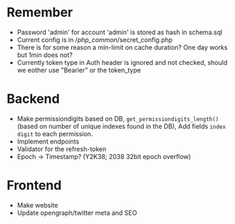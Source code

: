 # Remember
- Password 'admin' for account 'admin' is stored as hash in schema.sql
- Current config is in /_php_common_/secret_config.php
- There is for some reason a min-limit on cache duration? One day works but 1min does not?
- Currently token type in Auth header is ignored and not checked, should we eother use "Bearier" or the token_type

# Backend
- Make permissiondigits based on DB, `get_permissiondigits_length()` (based on number of unique indexes found in the DB), Add fields `index` `digit` to each permission.
- Implement endpoints
- Validator for the refresh-token
- Epoch -> Timestamp? (Y2K38; 2038 32bit epoch overflow)

# Frontend
- Make website
- Update opengraph/twitter meta and SEO
